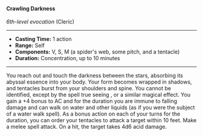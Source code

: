 #### Crawling Darkness
*6th-level evocation* (Cleric)
___
- **Casting Time:** 1 action
- **Range:** Self
- **Components:** V, S, M (a spider's web, some pitch, and a tentacle)
- **Duration:** Concentration, up to 10 minutes
---
You reach out and touch the darkness between the
stars, absorbing its abyssal essence into your body.
Your form becomes wrapped in shadows, and
tentacles burst from your shoulders and spine. You
cannot be identified, except by the spell true seeing ,
or a similar magical effect.
You gain a +4 bonus to AC and for the duration
you are immune to falling damage and can walk on
water and other liquids (as if you were the subject
of a water walk  spell). As a bonus action on each of
your turns for the duration, you can order your
tentacles to attack a target within 10 feet. Make a
melee spell attack. On a hit, the target takes 4d6
acid damage.

